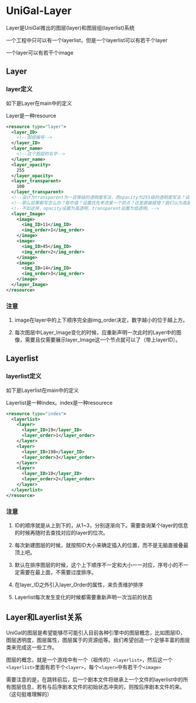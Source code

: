 ﻿# UniGal-Layer

Layer是UniGal推出的图层(layer)和图层组(layerlist)系统

一个工程中只可以有一个layerlist，但是一个layerlist可以有若干个layer

一个layer可以有若干个image

## Layer

### layer定义

如下是Layer在main中的定义

Layer是一种resource

```xml
<resource type="layer">
  <layer_ID>
    <!--图层编号-->
  </layer_ID>
  <layer_name>
    <!--这个图层的名字-->
  </layer_name>
  <layer_opacity>
    255
  </layer_opacity>
  <layer_transparent>
    100
  </layer_transparent>
  <!--设计为transparent为一百等级的透明度写法，而opacity为255级的透明度写法？试着中和一下英美矛盾？那么0-1的float呢？-->
  <!--那么如果都写怎么办？取中值？设置优先考虑某一个钦点？还是直接报错？我们认为高是全透明还是低是全透明？-->
  <!--不如这样，opacity设置为高透明，transparent设置为低透明。-->
  <layer_Image>
    <image>
      <img_ID>11</img_ID>
      <img_order>1</img_order>
    </image>
    <image>
      <img_ID>45</img_ID>
      <img_order>2</img_order>
    </image>
    <image>
      <img_ID>14</img_ID>
      <img_order>3</img_order>
    </image>
  </layer_Image>
</resource>
```
### 注意

1. image在layer中的上下顺序完全由img_order决定，数字越小的位于越上方。

2. 每次图层中Layer_Image变化的时候，应重新声明一次此时的Layer中的图像，需要且仅需要展示layer_Image这一个节点就可以了（带上layerID）。


## Layerlist

### layerlist定义

如下是Layerlist在main中的定义

Layerlist是一种index。index是一种resourece

```xml
<resource type="index">
  <layerlist>
    <layer>
      <layer_ID>19</layer_ID>
      <layer_order>1</layer_order>
    </layer>
    <layer>
      <layer_ID>198</layer_ID>
      <layer_order>3</layer_order>
    </layer>
    <layer>
      <layer_ID>10</layer_ID>
      <layer_order>2</layer_order>
    </layer>
  </layerlist>
</resource>
```
### 注意

1. ID的顺序就是从上到下的，从1~3，分别逐渐向下。需要查询某个layer的信息的时候再随时去查找对应的layer的位次。

2. 每次新建图层的时候，就按照ID大小来确定插入的位置，而不是无脑直接叠最顶上吧。

3. 默认在排序图层的时候，这个上下顺序不一定和大小一一对应，序号小的不一定需要在最上面，不需要过度排序。

4. 在layer_ID之外引入layer_Order的属性，来负责维护排序

5. Layerlist每次发生变化的时候都需要重新声明一次当前的状态

## Layer和Layerlist关系

UniGal的图层是希望能够尽可能引入目前各种引擎中的图层概念，比如图层ID，图层透明度，图层属性，图层属于的资源组等。我们希望创造一个足够丰富的图层类来完成这一些工作。

图层的概念，就是一个游戏中有一个（祖传的）```<layerlist>```，然后这一个```<layerlist>```里面有若干个```<layer>```，每个```<layer>```中有若干个```<image>```

需要注意的是，在跳转前后，后一个剧本文件将继承上一个文件的layerlist中的所有图层信息，若有与后序剧本文件的初始状态冲突的，则按后序剧本文件的来。（这句挺难理解的）